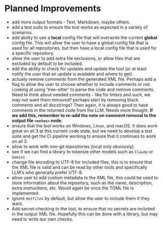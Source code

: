 # Planned Improvements

- add more output formats - Text, Markdown, maybe others.
- add a test suite to ensure the tool works as expected in a variety of
  scenarios.
- add ability to use a **local** config file that will overwrite the current
  **global** config file. This will allow the user to have a global config file
  that is used for all repositories, but then have a local config file that is
  used for a specific repository.
- allow the user to add extra file exclusions, or allow files that are excluded
  by default to be included.
- add the ability to check for updates and update the tool (or at least notify
  the user that an update is available and where to get).
- actually remove comments from the generated XML file. Perhaps add a flag to
  allow the user to choose whether to include comments or not. Looking at using
  'tree-sitter' to parse the code and remove comments. Need to think about
  needed comments - like for linters and such, we may not want them removed?
  perhaps start by removing block comments and all docstrings? Then again, it is
  always good to have comments in the returned code from the LLM. Needs more
  thought. **If we add this, remember to re-add the note on comment removal to
  the output file `<notes>` node.**
- ensure that the tool works on Windows, Linux, and macOS. It does work great on
  all 3 at this current code state, but we need to develop a test suite and get
  the CI pipeline working to ensure that it continues to work on all 3.
- allow to work with non-git repositories (local only obviously).
- see if we can find a library to tokenize other models such as `Claude` or
  `Gemini`
- change file encoding to UTF-8 for included files, this is to ensure that the
  XML file is valid and can be read by other tools and specifically LLM's who
  generally prefer UTF-8.
- allow user to add custom metadata to the XML file, this could be used to
  store information about the repository, such as the name, description, extra
  instructions, etc. Would again be once the TOML file is implemented.
- ignore `dotfiles` by default, but allow the user to include them if they want.
- Add secret-checking to the tool, to ensure that no secrets are included in the
  output XML file. Hopefully this can be done with a library, but may need to
  write our own checks.

